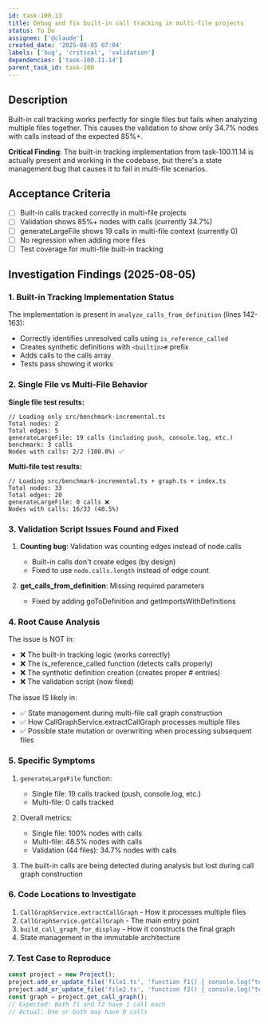 ```yaml
---
id: task-100.13
title: Debug and fix built-in call tracking in multi-file projects
status: To Do
assignee: ['@claude']
created_date: '2025-08-05 07:04'
labels: ['bug', 'critical', 'validation']
dependencies: ['task-100.11.14']
parent_task_id: task-100
---
```


## Description

Built-in call tracking works perfectly for single files but fails when analyzing multiple files together. This causes the validation to show only 34.7% nodes with calls instead of the expected 85%+.

**Critical Finding**: The built-in tracking implementation from task-100.11.14 is actually present and working in the codebase, but there's a state management bug that causes it to fail in multi-file scenarios.

## Acceptance Criteria

- [ ] Built-in calls tracked correctly in multi-file projects
- [ ] Validation shows 85%+ nodes with calls (currently 34.7%)
- [ ] generateLargeFile shows 19 calls in multi-file context (currently 0)
- [ ] No regression when adding more files
- [ ] Test coverage for multi-file built-in tracking

## Investigation Findings (2025-08-05)

### 1. Built-in Tracking Implementation Status

The implementation is present in `analyze_calls_from_definition` (lines 142-163):
- Correctly identifies unresolved calls using `is_reference_called`
- Creates synthetic definitions with `<builtin>#` prefix
- Adds calls to the calls array
- Tests pass showing it works

### 2. Single File vs Multi-File Behavior

**Single file test results:**
```
// Loading only src/benchmark-incremental.ts
Total nodes: 2
Total edges: 5
generateLargeFile: 19 calls (including push, console.log, etc.)
benchmark: 3 calls
Nodes with calls: 2/2 (100.0%) ✅
```

**Multi-file test results:**
```
// Loading src/benchmark-incremental.ts + graph.ts + index.ts
Total nodes: 33
Total edges: 20
generateLargeFile: 0 calls ❌
Nodes with calls: 16/33 (48.5%)
```

### 3. Validation Script Issues Found and Fixed

1. **Counting bug**: Validation was counting edges instead of node.calls
   - Built-in calls don't create edges (by design)
   - Fixed to use `node.calls.length` instead of edge count
   
2. **get_calls_from_definition**: Missing required parameters
   - Fixed by adding goToDefinition and getImportsWithDefinitions

### 4. Root Cause Analysis

The issue is NOT in:
- ❌ The built-in tracking logic (works correctly)
- ❌ The is_reference_called function (detects calls properly)
- ❌ The synthetic definition creation (creates proper <builtin># entries)
- ❌ The validation script (now fixed)

The issue IS likely in:
- ✅ State management during multi-file call graph construction
- ✅ How CallGraphService.extractCallGraph processes multiple files
- ✅ Possible state mutation or overwriting when processing subsequent files

### 5. Specific Symptoms

1. `generateLargeFile` function:
   - Single file: 19 calls tracked (push, console.log, etc.)
   - Multi-file: 0 calls tracked
   
2. Overall metrics:
   - Single file: 100% nodes with calls
   - Multi-file: 48.5% nodes with calls
   - Validation (44 files): 34.7% nodes with calls

3. The built-in calls are being detected during analysis but lost during call graph construction

### 6. Code Locations to Investigate

1. `CallGraphService.extractCallGraph` - How it processes multiple files
2. `CallGraphService.getCallGraph` - The main entry point
3. `build_call_graph_for_display` - How it constructs the final graph
4. State management in the immutable architecture

### 7. Test Case to Reproduce

```typescript
const project = new Project();
project.add_or_update_file('file1.ts', 'function f1() { console.log("test"); }');
project.add_or_update_file('file2.ts', 'function f2() { console.log("test"); }');
const graph = project.get_call_graph();
// Expected: Both f1 and f2 have 1 call each
// Actual: One or both may have 0 calls
```

